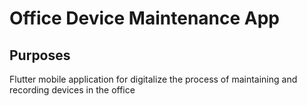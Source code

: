 # Office Device Maintenance App

## Purposes

Flutter mobile application for digitalize the process of maintaining and recording devices in the office